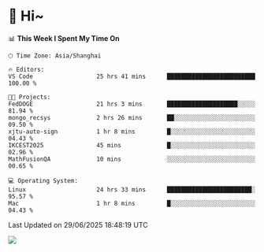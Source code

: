 # 👋 Hi~

<!--START_SECTION:waka-->
📊 **This Week I Spent My Time On** 

```text
🕑︎ Time Zone: Asia/Shanghai

🔥 Editors: 
VS Code                  25 hrs 41 mins      █████████████████████████   100.00 % 

🐱‍💻 Projects: 
FedDOGE                  21 hrs 3 mins       ████████████████████░░░░░   81.94 % 
mongo_recsys             2 hrs 26 mins       ██░░░░░░░░░░░░░░░░░░░░░░░   09.50 % 
xjtu-auto-sign           1 hr 8 mins         █░░░░░░░░░░░░░░░░░░░░░░░░   04.43 % 
IKCEST2025               45 mins             █░░░░░░░░░░░░░░░░░░░░░░░░   02.96 % 
MathFusionQA             10 mins             ░░░░░░░░░░░░░░░░░░░░░░░░░   00.65 % 

💻 Operating System: 
Linux                    24 hrs 33 mins      ████████████████████████░   95.57 % 
Mac                      1 hr 8 mins         █░░░░░░░░░░░░░░░░░░░░░░░░   04.43 % 
```


 Last Updated on 29/06/2025 18:48:19 UTC
<!--END_SECTION:waka-->

![](https://komarev.com/ghpvc/?username=lvdongyi&label=Profile%20views&color=0e75b6&style=flat)
<!---
lvdongyi/lvdongyi is a ✨ special ✨ repository because its `README.md` (this file) appears on your GitHub profile.
You can click the Preview link to take a look at your changes.
--->
